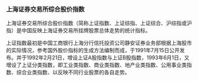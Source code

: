 ### 上海证券交易所综合股价指数

上海证券交易所综合股价指数（简称上证指数、上证综指、上证综合、沪综指或沪指）是中国反映上海证券交易所挂牌股票总体走势的统计指标。

上证指数最初是中国工商银行上海分行信托投资公司静安证券业务部根据上海股市的实际情况，参考国外股价指标的生成方法编制而成，于1991年7月15日公开发布。并于1992年2月21日，增设上证A股指数与上证B股指数，1993年6月1日，又增设了上证分类指数，即工业类指数、商业类指数、地产业类指数、公用事业类指数、综合业类指数、以反映不同行业股票的各自走势。